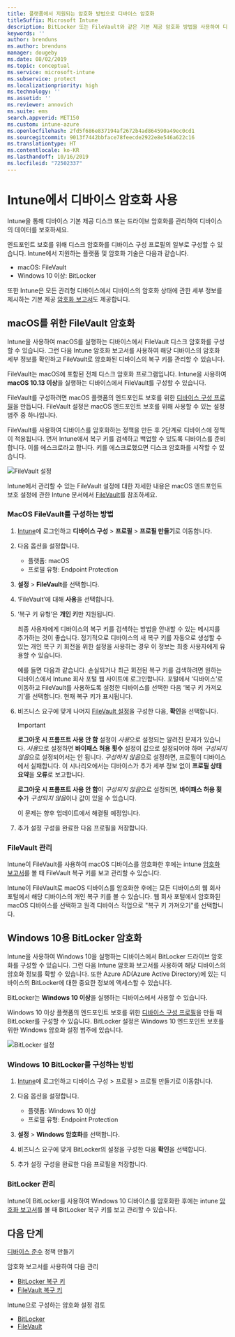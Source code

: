 ```yaml
---
title: 플랫폼에서 지원되는 암호화 방법으로 디바이스 암호화
titleSuffix: Microsoft Intune
description: BitLocker 또는 FileVault와 같은 기본 제공 암호화 방법을 사용하여 디바이스를 암호화하고 Intune 포털 내에서 암호화된 디바이스의 복구 키를 관리하세요.
keywords: ''
author: brenduns
ms.author: brenduns
manager: dougeby
ms.date: 08/02/2019
ms.topic: conceptual
ms.service: microsoft-intune
ms.subservice: protect
ms.localizationpriority: high
ms.technology: ''
ms.assetid: ''
ms.reviewer: annovich
ms.suite: ems
search.appverid: MET150
ms.custom: intune-azure
ms.openlocfilehash: 2fd5f686e837194af2672b4ad864590a49ec0cd1
ms.sourcegitcommit: 9013f7442bbface78feecde2922e8e546a622c16
ms.translationtype: HT
ms.contentlocale: ko-KR
ms.lasthandoff: 10/16/2019
ms.locfileid: "72502337"
---
```

# <a name="use-device-encryption-with-intune"></a>Intune에서 디바이스 암호화 사용  

Intune을 통해 디바이스 기본 제공 디스크 또는 드라이브 암호화를 관리하여 디바이스의 데이터를 보호하세요.  

엔드포인트 보호를 위해 디스크 암호화를 디바이스 구성 프로필의 일부로 구성할 수 있습니다. Intune에서 지원하는 플랫폼 및 암호화 기술은 다음과 같습니다.  
- macOS: FileVault   
- Windows 10 이상: BitLocker  

또한 Intune은 모든 관리형 디바이스에서 디바이스의 암호화 상태에 관한 세부 정보를 제시하는 기본 제공 [암호화 보고서](encryption-monitor.md)도 제공합니다.  

## <a name="filevault-encryption-for-macos"></a>macOS를 위한 FileVault 암호화  

Intune을 사용하여 macOS를 실행하는 디바이스에서 FileVault 디스크 암호화를 구성할 수 있습니다. 그런 다음 Intune 암호화 보고서를 사용하여 해당 디바이스의 암호화 세부 정보를 확인하고 FileVault로 암호화된 디바이스의 복구 키를 관리할 수 있습니다.  

FileVault는 macOS에 포함된 전체 디스크 암호화 프로그램입니다. Intune을 사용하여 **macOS 10.13 이상**을 실행하는 디바이스에서 FileVault를 구성할 수 있습니다.  

FileVault를 구성하려면 macOS 플랫폼의 엔드포인트 보호를 위한 [디바이스 구성 프로필](../configuration/device-profile-create.md)을 만듭니다. FileVault 설정은 macOS 엔드포인트 보호를 위해 사용할 수 있는 설정 범주 중 하나입니다.  

FileVault를 사용하여 디바이스를 암호화하는 정책을 만든 후 2단계로 디바이스에 정책이 적용됩니다. 먼저 Intune에서 복구 키를 검색하고 백업할 수 있도록 디바이스를 준비합니다. 이를 에스크로라고 합니다. 키를 에스크로했으면 디스크 암호화를 시작할 수 있습니다.

![FileVault 설정](./media/encrypt-devices/filevault-settings.png)

Intune에서 관리할 수 있는 FileVault 설정에 대한 자세한 내용은 macOS 엔드포인트 보호 설정에 관한 Intune 문서에서 [FileVault](endpoint-protection-macos.md#filevault)를 참조하세요.  

### <a name="how-to-configure-macos-filevault"></a>MacOS FileVault를 구성하는 방법 

1. [Intune](https://go.microsoft.com/fwlink/?linkid=2090973)에 로그인하고 **디바이스 구성** > **프로필** > **프로필 만들기**로 이동합니다.  

2. 다음 옵션을 설정합니다.  

   - 플랫폼: macOS  
   - 프로필 유형: Endpoint Protection  

3. **설정** > **FileVault**를 선택합니다.  

4. ‘FileVault’에 대해 **사용**을 선택합니다.   

5. ‘복구 키 유형’은 **개인 키**만 지원됩니다.   

   최종 사용자에게 디바이스의 복구 키를 검색하는 방법을 안내할 수 있는 메시지를 추가하는 것이 좋습니다. 정기적으로 디바이스의 새 복구 키를 자동으로 생성할 수 있는 개인 복구 키 회전을 위한 설정을 사용하는 경우 이 정보는 최종 사용자에게 유용할 수 있습니다.  

   예를 들면 다음과 같습니다. 손실되거나 최근 회전된 복구 키를 검색하려면 원하는 디바이스에서 Intune 회사 포털 웹 사이트에 로그인합니다. 포털에서 ‘디바이스’로 이동하고 FileVault를 사용하도록 설정한 디바이스를 선택한 다음 ‘복구 키 가져오기’를 선택합니다.   현재 복구 키가 표시됩니다.  

6. 비즈니스 요구에 맞게 나머지 [FileVault 설정](endpoint-protection-macos.md#filevault)을 구성한 다음, **확인**을 선택합니다.  

   > [!IMPORTANT]  
   > **로그아웃 시 프롬프트 사용 안 함** 설정이 *사용*으로 설정되는 알려진 문제가 있습니다. *사용*으로 설정하면 **바이패스 허용 횟수** 설정이 값으로 설정되어야 하며 *구성되지 않음*으로 설정되어서는 안 됩니다. *구성하지 않음*으로 설정하면, 프로필이 디바이스에서 실패합니다. 이 시나리오에서는 디바이스가 추가 세부 정보 없이 **프로필 상태 요약**을 **오류**로 보고합니다.
   > 
   > **로그아웃 시 프롬프트 사용 안 함**이 *구성되지 않음*으로 설정되면, **바이패스 허용 횟수**가 *구성되지 않음*이나 값이 있을 수 있습니다.  
   > 
   > 이 문제는 향후 업데이트에서 해결될 예정입니다. 

7. 추가 설정 구성을 완료한 다음 프로필을 저장합니다.  

### <a name="manage-filevault"></a>FileVault 관리  

Intune이 FileVault를 사용하여 macOS 디바이스를 암호화한 후에는 intune [암호화 보고서](encryption-monitor.md)를 볼 때 FileVault 복구 키를 보고 관리할 수 있습니다.  

Intune이 FileVault로 macOS 디바이스를 암호화한 후에는 모든 디바이스의 웹 회사 포털에서 해당 디바이스의 개인 복구 키를 볼 수 있습니다. 웹 회사 포털에서 암호화된 macOS 디바이스를 선택하고 원격 디바이스 작업으로 "복구 키 가져오기"를 선택합니다. 

## <a name="bitlocker-encryption-for-windows-10"></a>Windows 10용 BitLocker 암호화  

Intune을 사용하여 Windows 10을 실행하는 디바이스에서 BitLocker 드라이브 암호화를 구성할 수 있습니다. 그런 다음 Intune 암호화 보고서를 사용하여 해당 디바이스의 암호화 정보를 확할 수 있습니다. 또한 Azure AD(Azure Active Directory)에 있는 디바이스의 BitLocker에 대한 중요한 정보에 액세스할 수 있습니다.  

BitLocker는 **Windows 10 이상**을 실행하는 디바이스에서 사용할 수 있습니다.  

Windows 10 이상 플랫폼의 엔드포인트 보호를 위한 [디바이스 구성 프로필](../configuration/device-profile-create.md)을 만들 때 BitLocker를 구성할 수 있습니다. BitLocker 설정은 Windows 10 엔드포인트 보호를 위한 Windows 암호화 설정 범주에 있습니다.    

![BitLocker 설정](./media/encrypt-devices/bitlocker-settings.png) 

### <a name="how-to-configure-windows-10-bitlocker"></a>Windows 10 BitLocker를 구성하는 방법  

1. [Intune](https://go.microsoft.com/fwlink/?linkid=2090973)에 로그인하고 디바이스 구성 > 프로필 > 프로필 만들기로 이동합니다.  

2. 다음 옵션을 설정합니다.  
   - 플랫폼: Windows 10 이상  
   - 프로필 유형: Endpoint Protection  

3. **설정** > **Windows 암호화**를 선택합니다.

4. 비즈니스 요구에 맞게 BitLocker의 설정을 구성한 다음 **확인**을 선택합니다.  

5. 추가 설정 구성을 완료한 다음 프로필을 저장합니다.  

### <a name="manage-bitlocker"></a>BitLocker 관리  

Intune이 BitLocker를 사용하여 Windows 10 디바이스를 암호화한 후에는 intune [암호화 보고서](encryption-monitor.md)를 볼 때 BitLocker 복구 키를 보고 관리할 수 있습니다.  

## <a name="next-steps"></a>다음 단계  

[디바이스 준수](compliance-policy-create-windows.md) 정책 만들기  

암호화 보고서를 사용하여 다음 관리  
- [BitLocker 복구 키](encryption-monitor.md#bitlocker-recovery-keys)
- [FileVault 복구 키](encryption-monitor.md#filevault-recovery-keys)

Intune으로 구성하는 암호화 설정 검토  
- [BitLocker](endpoint-protection-windows-10.md#windows-encryption)  
- [FileVault](endpoint-protection-macos.md#filevault)  
 
 
